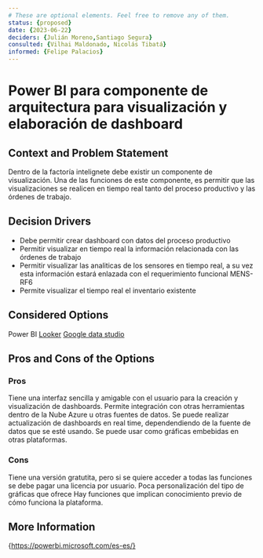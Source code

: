 ```yaml
---
# These are optional elements. Feel free to remove any of them.
status: {proposed}
date: {2023-06-22}
deciders: {Julián Moreno,Santiago Segura}
consulted: {Vilhai Maldonado, Nicolás Tibatá}
informed: {Felipe Palacios}
---
```

# Power BI para componente de arquitectura para visualización y elaboración de dashboard

## Context and Problem Statement

Dentro de la factoría intelignete debe existir un componente de visualización. Una de las funciones de este componente, es permitir que las visualizaciones se realicen en tiempo real tanto del proceso productivo y las órdenes de trabajo.

## Decision Drivers

* Debe permitir crear dashboard con datos del proceso productivo
* Permitir visualizar en tiempo real la información relacionada con las órdenes de trabajo
* Permitir visualizar las analiticas de los sensores en tiempo real, a su vez esta información estará enlazada con el requerimiento funcional MENS-RF6
* Permite visualizar el tiempo real el inventario existente

## Considered Options

Power BI
[Looker](MADR_3_1_2.md)
[Google data studio](MADR_3_1_3.md)
  

## Pros and Cons of the Options

### Pros

Tiene una interfaz sencilla y amigable con el usuario para la creación y visualización de dashboards. 
Permite integración con otras herramientas dentro de la Nube Azure u otras fuentes de datos. 
Se puede realizar actualización de dashboards en real time, dependendiendo de la fuente de datos que se esté usando. 
Se puede usar como gráficas embebidas en otras plataformas. 


### Cons

Tiene una versión gratutita, pero si se quiere acceder a todas las funciones se debe pagar una licencia por usuario. 
Poca personalización del tipo de gráficas que ofrece
Hay funciones que implican conocimiento previo de cómo funciona la plataforma. 

## More Information

{https://powerbi.microsoft.com/es-es/}
